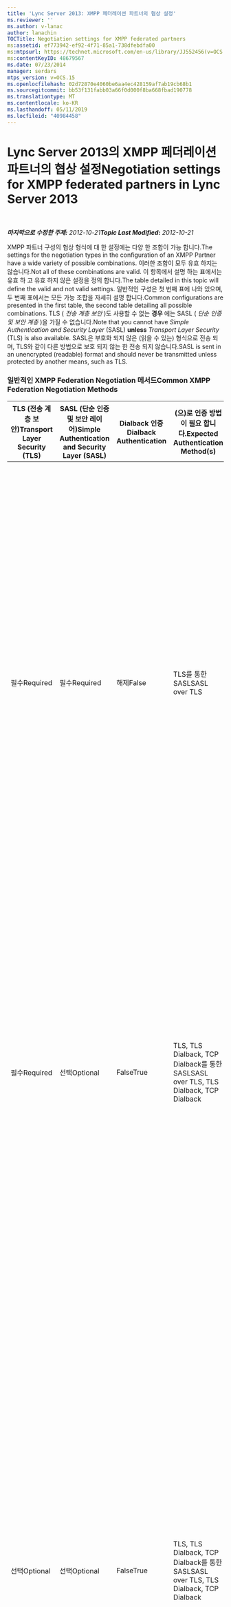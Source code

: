 ```yaml
---
title: 'Lync Server 2013: XMPP 페더레이션 파트너의 협상 설정'
ms.reviewer: ''
ms.author: v-lanac
author: lanachin
TOCTitle: Negotiation settings for XMPP federated partners
ms:assetid: ef773942-ef92-4f71-85a1-738dfebdfa00
ms:mtpsurl: https://technet.microsoft.com/en-us/library/JJ552456(v=OCS.15)
ms:contentKeyID: 48679567
ms.date: 07/23/2014
manager: serdars
mtps_version: v=OCS.15
ms.openlocfilehash: 02d72870e4060be6aa4ec428159af7ab19cb68b1
ms.sourcegitcommit: bb53f131fabb03a66f0d000f8ba668fbad190778
ms.translationtype: MT
ms.contentlocale: ko-KR
ms.lasthandoff: 05/11/2019
ms.locfileid: "40984458"
---
```

<div data-xmlns="http://www.w3.org/1999/xhtml">

<div class="topic" data-xmlns="http://www.w3.org/1999/xhtml" data-msxsl="urn:schemas-microsoft-com:xslt" data-cs="http://msdn.microsoft.com/en-us/">

<div data-asp="http://msdn2.microsoft.com/asp">

# <a name="negotiation-settings-for-xmpp-federated-partners-in-lync-server-2013"></a><span data-ttu-id="6ae44-102">Lync Server 2013의 XMPP 페더레이션 파트너의 협상 설정</span><span class="sxs-lookup"><span data-stu-id="6ae44-102">Negotiation settings for XMPP federated partners in Lync Server 2013</span></span>

</div>

<div id="mainSection">

<div id="mainBody">

<span> </span>

<span data-ttu-id="6ae44-103">_**마지막으로 수정한 주제:** 2012-10-21_</span><span class="sxs-lookup"><span data-stu-id="6ae44-103">_**Topic Last Modified:** 2012-10-21_</span></span>

<span data-ttu-id="6ae44-104">XMPP 파트너 구성의 협상 형식에 대 한 설정에는 다양 한 조합이 가능 합니다.</span><span class="sxs-lookup"><span data-stu-id="6ae44-104">The settings for the negotiation types in the configuration of an XMPP Partner have a wide variety of possible combinations.</span></span> <span data-ttu-id="6ae44-105">이러한 조합이 모두 유효 하지는 않습니다.</span><span class="sxs-lookup"><span data-stu-id="6ae44-105">Not all of these combinations are valid.</span></span> <span data-ttu-id="6ae44-106">이 항목에서 설명 하는 표에서는 유효 하 고 유효 하지 않은 설정을 정의 합니다.</span><span class="sxs-lookup"><span data-stu-id="6ae44-106">The table detailed in this topic will define the valid and not valid settings.</span></span> <span data-ttu-id="6ae44-107">일반적인 구성은 첫 번째 표에 나와 있으며, 두 번째 표에서는 모든 가능 조합을 자세히 설명 합니다.</span><span class="sxs-lookup"><span data-stu-id="6ae44-107">Common configurations are presented in the first table, the second table detailing all possible combinations.</span></span> <span data-ttu-id="6ae44-108">TLS ( *전송 계층 보안* )도 사용할 수 없는 **경우** 에는 SASL ( *단순 인증 및 보안 계층* )을 가질 수 없습니다.</span><span class="sxs-lookup"><span data-stu-id="6ae44-108">Note that you cannot have *Simple Authentication and Security Layer* (SASL) **unless** *Transport Layer Security* (TLS) is also available.</span></span> <span data-ttu-id="6ae44-109">SASL은 부호화 되지 않은 (읽을 수 있는) 형식으로 전송 되며, TLS와 같이 다른 방법으로 보호 되지 않는 한 전송 되지 않습니다.</span><span class="sxs-lookup"><span data-stu-id="6ae44-109">SASL is sent in an unencrypted (readable) format and should never be transmitted unless protected by another means, such as TLS.</span></span>

### <a name="common-xmpp-federation-negotiation-methods"></a><span data-ttu-id="6ae44-110">일반적인 XMPP Federation Negotiation 메서드</span><span class="sxs-lookup"><span data-stu-id="6ae44-110">Common XMPP Federation Negotiation Methods</span></span>

<table>
<colgroup>
<col style="width: 20%" />
<col style="width: 20%" />
<col style="width: 20%" />
<col style="width: 20%" />
<col style="width: 20%" />
</colgroup>
<thead>
<tr class="header">
<th><span data-ttu-id="6ae44-111">TLS (전송 계층 보안)</span><span class="sxs-lookup"><span data-stu-id="6ae44-111">Transport Layer Security (TLS)</span></span></th>
<th><span data-ttu-id="6ae44-112">SASL (단순 인증 및 보안 레이어)</span><span class="sxs-lookup"><span data-stu-id="6ae44-112">Simple Authentication and Security Layer (SASL)</span></span></th>
<th><span data-ttu-id="6ae44-113">Dialback 인증</span><span class="sxs-lookup"><span data-stu-id="6ae44-113">Dialback Authentication</span></span></th>
<th><span data-ttu-id="6ae44-114">(으)로 인증 방법이 필요 합니다.</span><span class="sxs-lookup"><span data-stu-id="6ae44-114">Expected Authentication Method(s)</span></span></th>
<th><span data-ttu-id="6ae44-115">상속자</span><span class="sxs-lookup"><span data-stu-id="6ae44-115">Notes</span></span></th>
</tr>
</thead>
<tbody>
<tr class="odd">
<td><p><span data-ttu-id="6ae44-116">필수</span><span class="sxs-lookup"><span data-stu-id="6ae44-116">Required</span></span></p></td>
<td><p><span data-ttu-id="6ae44-117">필수</span><span class="sxs-lookup"><span data-stu-id="6ae44-117">Required</span></span></p></td>
<td><p><span data-ttu-id="6ae44-118">해제</span><span class="sxs-lookup"><span data-stu-id="6ae44-118">False</span></span></p></td>
<td><p><span data-ttu-id="6ae44-119">TLS를 통한 SASL</span><span class="sxs-lookup"><span data-stu-id="6ae44-119">SASL over TLS</span></span></p></td>
<td><p><span data-ttu-id="6ae44-120">TLS 및 SASL은 SASL 메시지 스트림이 안전한 지 확인 하는 데 도움이 됩니다.</span><span class="sxs-lookup"><span data-stu-id="6ae44-120">TLS and SASL required helps to ensure that the SASL message stream is secure.</span></span> <span data-ttu-id="6ae44-121">Dialback는 사용할 수 없으며 XMPP 페더레이션 파트너가 TLS를 필수 또는 선택 사항으로 설정 하지 않은 경우 fallback 메서드에 사용할 수 없습니다.</span><span class="sxs-lookup"><span data-stu-id="6ae44-121">Dialback is not available and cannot be used for a fallback method if the XMPP federated partner has not set TLS to required or optional.</span></span></p></td>
</tr>
<tr class="even">
<td><p><span data-ttu-id="6ae44-122">필수</span><span class="sxs-lookup"><span data-stu-id="6ae44-122">Required</span></span></p></td>
<td><p><span data-ttu-id="6ae44-123">선택</span><span class="sxs-lookup"><span data-stu-id="6ae44-123">Optional</span></span></p></td>
<td><p><span data-ttu-id="6ae44-124">False</span><span class="sxs-lookup"><span data-stu-id="6ae44-124">True</span></span></p></td>
<td><p><span data-ttu-id="6ae44-125">TLS, TLS Dialback, TCP Dialback를 통한 SASL</span><span class="sxs-lookup"><span data-stu-id="6ae44-125">SASL over TLS, TLS Dialback, TCP Dialback</span></span></p></td>
<td><p><span data-ttu-id="6ae44-126">XMPP 페더레이션 파트너가 SASL을 optional로 설정 했거나 필요한 SASL을 사용 하는 경우 TLS를 요구 합니다.</span><span class="sxs-lookup"><span data-stu-id="6ae44-126">By requiring TLS, if the XMPP federated partner has set SASL to optional or required SASL is used.</span></span> <span data-ttu-id="6ae44-127">SASL을 사용할 수 없는 경우 Dialback를 통해 서 TLS를 사용 합니다.</span><span class="sxs-lookup"><span data-stu-id="6ae44-127">If SASL is not available, Dialback over TLS will be used.</span></span></p></td>
</tr>
<tr class="odd">
<td><p><span data-ttu-id="6ae44-128">선택</span><span class="sxs-lookup"><span data-stu-id="6ae44-128">Optional</span></span></p></td>
<td><p><span data-ttu-id="6ae44-129">선택</span><span class="sxs-lookup"><span data-stu-id="6ae44-129">Optional</span></span></p></td>
<td><p><span data-ttu-id="6ae44-130">False</span><span class="sxs-lookup"><span data-stu-id="6ae44-130">True</span></span></p></td>
<td><p><span data-ttu-id="6ae44-131">TLS, TLS Dialback, TCP Dialback를 통한 SASL</span><span class="sxs-lookup"><span data-stu-id="6ae44-131">SASL over TLS, TLS Dialback, TCP Dialback</span></span></p></td>
<td><p><span data-ttu-id="6ae44-132">제공 되는 협상 방법에서는 유연성이 매우 높으며 이러한 설정은 XMPP 페더레이션 파트너의 설정에 따라 달라 집니다.</span><span class="sxs-lookup"><span data-stu-id="6ae44-132">While very flexible in the negotiation methods offered, these settings rely on the XMPP federation partner’s settings.</span></span> <span data-ttu-id="6ae44-133">파트너에 TLS 옵션이 있거나 필수 이지만 SASL이 지원 되지 않는 경우에는 TLS Dialback를 사용할 수 있습니다.</span><span class="sxs-lookup"><span data-stu-id="6ae44-133">If the partner has TLS optional or required but SASL is not supported, TLS Dialback will be available.</span></span> <span data-ttu-id="6ae44-134">파트너에 TLS 및 SASL이 optional 또는 required로 설정 되어 있는 경우 SASL을 통해 최적의 TLS 선택이 사용 됩니다.</span><span class="sxs-lookup"><span data-stu-id="6ae44-134">If the partner has TLS and SASL set to optional or required, the optimal selection of TLS over SASL is used.</span></span></p></td>
</tr>
<tr class="even">
<td><p><span data-ttu-id="6ae44-135">지원 되지 않음</span><span class="sxs-lookup"><span data-stu-id="6ae44-135">Not Supported</span></span></p></td>
<td><p><span data-ttu-id="6ae44-136">지원 되지 않음</span><span class="sxs-lookup"><span data-stu-id="6ae44-136">Not Supported</span></span></p></td>
<td><p><span data-ttu-id="6ae44-137">False</span><span class="sxs-lookup"><span data-stu-id="6ae44-137">True</span></span></p></td>
<td><p><span data-ttu-id="6ae44-138">TCP Dialback</span><span class="sxs-lookup"><span data-stu-id="6ae44-138">TCP Dialback</span></span></p></td>
<td><p><span data-ttu-id="6ae44-139">대부분의 경우에는 TCP Dialback이 유일한 해결책이 될 수 있습니다.</span><span class="sxs-lookup"><span data-stu-id="6ae44-139">In many cases, TCP Dialback is the only possible solution.</span></span> <span data-ttu-id="6ae44-140">다른 옵션 보다는 덜 바람직한 신뢰 수준을 제공 합니다.</span><span class="sxs-lookup"><span data-stu-id="6ae44-140">Less desirable than other options, it does provide some level of trust.</span></span></p></td>
</tr>
</tbody>
</table>


### <a name="xmpp-federation-negotiation-methods-matrix---complete"></a><span data-ttu-id="6ae44-141">XMPP 페더레이션 협상 방법 분류표-완료</span><span class="sxs-lookup"><span data-stu-id="6ae44-141">XMPP Federation Negotiation Methods Matrix - Complete</span></span>

<table>
<colgroup>
<col style="width: 20%" />
<col style="width: 20%" />
<col style="width: 20%" />
<col style="width: 20%" />
<col style="width: 20%" />
</colgroup>
<thead>
<tr class="header">
<th><span data-ttu-id="6ae44-142">TLS (전송 계층 보안)</span><span class="sxs-lookup"><span data-stu-id="6ae44-142">Transport Layer Security (TLS)</span></span></th>
<th><span data-ttu-id="6ae44-143">SASL (단순 인증 및 보안 레이어)</span><span class="sxs-lookup"><span data-stu-id="6ae44-143">Simple Authentication and Security Layer (SASL)</span></span></th>
<th><span data-ttu-id="6ae44-144">Dialback 인증</span><span class="sxs-lookup"><span data-stu-id="6ae44-144">Dialback Authentication</span></span></th>
<th><span data-ttu-id="6ae44-145">필요한 인증 방법</span><span class="sxs-lookup"><span data-stu-id="6ae44-145">Expected Authentication Method</span></span></th>
<th><span data-ttu-id="6ae44-146">유효 하지 않은 구성에 대 한 노트, 경고 또는 오류</span><span class="sxs-lookup"><span data-stu-id="6ae44-146">Notes, Warning or Error for Not Valid Configuration</span></span></th>
</tr>
</thead>
<tbody>
<tr class="odd">
<td><p><span data-ttu-id="6ae44-147">필수</span><span class="sxs-lookup"><span data-stu-id="6ae44-147">Required</span></span></p></td>
<td><p><span data-ttu-id="6ae44-148">필수</span><span class="sxs-lookup"><span data-stu-id="6ae44-148">Required</span></span></p></td>
<td><p><span data-ttu-id="6ae44-149">False</span><span class="sxs-lookup"><span data-stu-id="6ae44-149">True</span></span></p></td>
<td><p><span data-ttu-id="6ae44-150">TLS를 통한 SASL</span><span class="sxs-lookup"><span data-stu-id="6ae44-150">SASL over TLS</span></span></p></td>
<td><div>

> [!WARNING]  
> <span data-ttu-id="6ae44-151">SASL과 TLS가 모두 필요한 경우 Dialback가 작동 하지 않습니다.</span><span class="sxs-lookup"><span data-stu-id="6ae44-151">Dialback will not operate if both SASL and TLS are required.</span></span>


</div></td>
</tr>
<tr class="even">
<td><p><span data-ttu-id="6ae44-152">필수</span><span class="sxs-lookup"><span data-stu-id="6ae44-152">Required</span></span></p></td>
<td><p><span data-ttu-id="6ae44-153">필수</span><span class="sxs-lookup"><span data-stu-id="6ae44-153">Required</span></span></p></td>
<td><p><span data-ttu-id="6ae44-154">해제</span><span class="sxs-lookup"><span data-stu-id="6ae44-154">False</span></span></p></td>
<td><p><span data-ttu-id="6ae44-155">TLS를 통한 SASL</span><span class="sxs-lookup"><span data-stu-id="6ae44-155">SASL over TLS</span></span></p></td>
<td></td>
</tr>
<tr class="odd">
<td><p><span data-ttu-id="6ae44-156">선택</span><span class="sxs-lookup"><span data-stu-id="6ae44-156">Optional</span></span></p></td>
<td><p><span data-ttu-id="6ae44-157">필수</span><span class="sxs-lookup"><span data-stu-id="6ae44-157">Required</span></span></p></td>
<td><p><span data-ttu-id="6ae44-158">False</span><span class="sxs-lookup"><span data-stu-id="6ae44-158">True</span></span></p></td>
<td><p><span data-ttu-id="6ae44-159">TLS, TLS Dialback, TCP Dialback를 통한 SASL</span><span class="sxs-lookup"><span data-stu-id="6ae44-159">SASL over TLS, TLS Dialback, TCP Dialback</span></span></p></td>
<td><div>

> [!WARNING]  
> <span data-ttu-id="6ae44-160">SASL에는 TLS가 필요 합니다.</span><span class="sxs-lookup"><span data-stu-id="6ae44-160">SASL requires TLS.</span></span> <span data-ttu-id="6ae44-161">TLS를 선택 사항으로 허용 하면 세션 협상이 실패할 수 있습니다.</span><span class="sxs-lookup"><span data-stu-id="6ae44-161">Allowing TLS to be optional may result in failed session negotiations.</span></span>


</div></td>
</tr>
<tr class="even">
<td><p><span data-ttu-id="6ae44-162">선택</span><span class="sxs-lookup"><span data-stu-id="6ae44-162">Optional</span></span></p></td>
<td><p><span data-ttu-id="6ae44-163">필수</span><span class="sxs-lookup"><span data-stu-id="6ae44-163">Required</span></span></p></td>
<td><p><span data-ttu-id="6ae44-164">해제</span><span class="sxs-lookup"><span data-stu-id="6ae44-164">False</span></span></p></td>
<td><p><span data-ttu-id="6ae44-165">TLS를 통한 SASL</span><span class="sxs-lookup"><span data-stu-id="6ae44-165">SASL over TLS</span></span></p></td>
<td><div>

> [!WARNING]  
> <span data-ttu-id="6ae44-166">SASL에는 TLS가 필요 합니다.</span><span class="sxs-lookup"><span data-stu-id="6ae44-166">SASL requires TLS.</span></span> <span data-ttu-id="6ae44-167">TLS를 선택 사항으로 허용 하면 세션 협상이 실패할 수 있습니다.</span><span class="sxs-lookup"><span data-stu-id="6ae44-167">Allowing TLS to be optional may result in failed session negotiations.</span></span>


</div></td>
</tr>
<tr class="odd">
<td><p><span data-ttu-id="6ae44-168">지원 되지 않음</span><span class="sxs-lookup"><span data-stu-id="6ae44-168">Not Supported</span></span></p></td>
<td><p><span data-ttu-id="6ae44-169">필수</span><span class="sxs-lookup"><span data-stu-id="6ae44-169">Required</span></span></p></td>
<td><p><span data-ttu-id="6ae44-170">False</span><span class="sxs-lookup"><span data-stu-id="6ae44-170">True</span></span></p></td>
<td><p><span data-ttu-id="6ae44-171">TCP Dialback</span><span class="sxs-lookup"><span data-stu-id="6ae44-171">TCP Dialback</span></span></p></td>
<td><div>

> [!WARNING]  
> <span data-ttu-id="6ae44-172">SASL에는 TLS가 필요 합니다.</span><span class="sxs-lookup"><span data-stu-id="6ae44-172">SASL requires TLS.</span></span> <span data-ttu-id="6ae44-173">TLS를 선택 사항으로 허용 하면 세션 협상이 실패할 수 있습니다.</span><span class="sxs-lookup"><span data-stu-id="6ae44-173">Allowing TLS to be optional may result in failed session negotiations.</span></span>


</div></td>
</tr>
<tr class="even">
<td><p><span data-ttu-id="6ae44-174">지원 되지 않음</span><span class="sxs-lookup"><span data-stu-id="6ae44-174">Not Supported</span></span></p></td>
<td><p><span data-ttu-id="6ae44-175">필수</span><span class="sxs-lookup"><span data-stu-id="6ae44-175">Required</span></span></p></td>
<td><p><span data-ttu-id="6ae44-176">해제</span><span class="sxs-lookup"><span data-stu-id="6ae44-176">False</span></span></p></td>
<td><div>

> [!WARNING]  
> <span data-ttu-id="6ae44-177">유효 하지 않은 구성</span><span class="sxs-lookup"><span data-stu-id="6ae44-177">Not Valid Configuration</span></span>


</div></td>
<td><div>

> [!WARNING]  
> <span data-ttu-id="6ae44-178">SASL은 TLS를 요구 하 고 TLS를 사용할 수 없기 때문에 SASL/TLS는 성공할 수 없습니다.</span><span class="sxs-lookup"><span data-stu-id="6ae44-178">Because SASL requires TLS, and TLS is not available, SASL/TLS cannot succeed.</span></span> <span data-ttu-id="6ae44-179">TCP Dialback가 false로 설정 되었으며 사용할 수 없습니다.</span><span class="sxs-lookup"><span data-stu-id="6ae44-179">TCP Dialback is set to false, and cannot be used.</span></span>


</div></td>
</tr>
<tr class="odd">
<td><p><span data-ttu-id="6ae44-180">필수</span><span class="sxs-lookup"><span data-stu-id="6ae44-180">Required</span></span></p></td>
<td><p><span data-ttu-id="6ae44-181">선택</span><span class="sxs-lookup"><span data-stu-id="6ae44-181">Optional</span></span></p></td>
<td><p><span data-ttu-id="6ae44-182">False</span><span class="sxs-lookup"><span data-stu-id="6ae44-182">True</span></span></p></td>
<td><p><span data-ttu-id="6ae44-183">TLS, tls Dialback를 통한 SASL</span><span class="sxs-lookup"><span data-stu-id="6ae44-183">SASL over TLS, TLS Dialback</span></span></p></td>
<td></td>
</tr>
<tr class="even">
<td><p><span data-ttu-id="6ae44-184">필수</span><span class="sxs-lookup"><span data-stu-id="6ae44-184">Required</span></span></p></td>
<td><p><span data-ttu-id="6ae44-185">선택</span><span class="sxs-lookup"><span data-stu-id="6ae44-185">Optional</span></span></p></td>
<td><p><span data-ttu-id="6ae44-186">해제</span><span class="sxs-lookup"><span data-stu-id="6ae44-186">False</span></span></p></td>
<td><p><span data-ttu-id="6ae44-187">TLS를 통한 SASL</span><span class="sxs-lookup"><span data-stu-id="6ae44-187">SASL over TLS</span></span></p></td>
<td></td>
</tr>
<tr class="odd">
<td><p><span data-ttu-id="6ae44-188">선택</span><span class="sxs-lookup"><span data-stu-id="6ae44-188">Optional</span></span></p></td>
<td><p><span data-ttu-id="6ae44-189">선택</span><span class="sxs-lookup"><span data-stu-id="6ae44-189">Optional</span></span></p></td>
<td><p><span data-ttu-id="6ae44-190">False</span><span class="sxs-lookup"><span data-stu-id="6ae44-190">True</span></span></p></td>
<td><p><span data-ttu-id="6ae44-191">TLS, TLS Dialback, TCP Dialback를 통한 SASL</span><span class="sxs-lookup"><span data-stu-id="6ae44-191">SASL over TLS, TLS Dialback, TCP Dialback</span></span></p></td>
<td><div>

> [!WARNING]  
> <span data-ttu-id="6ae44-192">SASL에는 TLS가 필요 합니다.</span><span class="sxs-lookup"><span data-stu-id="6ae44-192">SASL requires TLS.</span></span> <span data-ttu-id="6ae44-193">TLS를 선택 사항으로 허용 하면 세션 협상이 실패할 수 있습니다.</span><span class="sxs-lookup"><span data-stu-id="6ae44-193">Allowing TLS to be optional may result in failed session negotiations.</span></span>


</div></td>
</tr>
<tr class="even">
<td><p><span data-ttu-id="6ae44-194">선택</span><span class="sxs-lookup"><span data-stu-id="6ae44-194">Optional</span></span></p></td>
<td><p><span data-ttu-id="6ae44-195">선택</span><span class="sxs-lookup"><span data-stu-id="6ae44-195">Optional</span></span></p></td>
<td><p><span data-ttu-id="6ae44-196">해제</span><span class="sxs-lookup"><span data-stu-id="6ae44-196">False</span></span></p></td>
<td><p><span data-ttu-id="6ae44-197">TLS를 통한 SASL</span><span class="sxs-lookup"><span data-stu-id="6ae44-197">SASL over TLS</span></span></p></td>
<td><div>

> [!WARNING]  
> <span data-ttu-id="6ae44-198">SASL에는 TLS가 필요 합니다.</span><span class="sxs-lookup"><span data-stu-id="6ae44-198">SASL requires TLS.</span></span> <span data-ttu-id="6ae44-199">TLS를 선택 사항으로 허용 하면 세션 협상이 실패할 수 있습니다.</span><span class="sxs-lookup"><span data-stu-id="6ae44-199">Allowing TLS to be optional may result in failed session negotiations.</span></span>


</div></td>
</tr>
<tr class="odd">
<td><p><span data-ttu-id="6ae44-200">지원 되지 않음</span><span class="sxs-lookup"><span data-stu-id="6ae44-200">Not Supported</span></span></p></td>
<td><p><span data-ttu-id="6ae44-201">선택</span><span class="sxs-lookup"><span data-stu-id="6ae44-201">Optional</span></span></p></td>
<td><p><span data-ttu-id="6ae44-202">False</span><span class="sxs-lookup"><span data-stu-id="6ae44-202">True</span></span></p></td>
<td><p><span data-ttu-id="6ae44-203">TCP Dialback</span><span class="sxs-lookup"><span data-stu-id="6ae44-203">TCP Dialback</span></span></p></td>
<td><div>

> [!WARNING]  
> <span data-ttu-id="6ae44-204">SASL에는 TLS가 필요 합니다.</span><span class="sxs-lookup"><span data-stu-id="6ae44-204">SASL requires TLS.</span></span> <span data-ttu-id="6ae44-205">TLS를 선택 사항으로 허용 하면 세션 협상이 실패할 수 있습니다.</span><span class="sxs-lookup"><span data-stu-id="6ae44-205">Allowing TLS to be optional may result in failed session negotiations.</span></span>


</div></td>
</tr>
<tr class="even">
<td><p><span data-ttu-id="6ae44-206">지원 되지 않음</span><span class="sxs-lookup"><span data-stu-id="6ae44-206">Not Supported</span></span></p></td>
<td><p><span data-ttu-id="6ae44-207">선택</span><span class="sxs-lookup"><span data-stu-id="6ae44-207">Optional</span></span></p></td>
<td><p><span data-ttu-id="6ae44-208">해제</span><span class="sxs-lookup"><span data-stu-id="6ae44-208">False</span></span></p></td>
<td><div>

> [!WARNING]  
> <span data-ttu-id="6ae44-209">유효 하지 않은 구성</span><span class="sxs-lookup"><span data-stu-id="6ae44-209">Not Valid Configuration</span></span>


</div></td>
<td><div>

> [!WARNING]  
> <span data-ttu-id="6ae44-210">SASL에는 TLS가 필요 합니다.</span><span class="sxs-lookup"><span data-stu-id="6ae44-210">SASL requires TLS.</span></span> <span data-ttu-id="6ae44-211">TLS를 선택 사항으로 허용 하면 세션 협상이 실패할 수 있습니다.</span><span class="sxs-lookup"><span data-stu-id="6ae44-211">Allowing TLS to be optional may result in failed session negotiations.</span></span>


</div></td>
</tr>
<tr class="odd">
<td><p><span data-ttu-id="6ae44-212">필수</span><span class="sxs-lookup"><span data-stu-id="6ae44-212">Required</span></span></p></td>
<td><p><span data-ttu-id="6ae44-213">지원 되지 않음</span><span class="sxs-lookup"><span data-stu-id="6ae44-213">Not Supported</span></span></p></td>
<td><p><span data-ttu-id="6ae44-214">False</span><span class="sxs-lookup"><span data-stu-id="6ae44-214">True</span></span></p></td>
<td><p><span data-ttu-id="6ae44-215">TLS Dialback</span><span class="sxs-lookup"><span data-stu-id="6ae44-215">TLS Dialback</span></span></p></td>
<td><p><span data-ttu-id="6ae44-216">구성은 TLS Dialback을 허용 합니다.</span><span class="sxs-lookup"><span data-stu-id="6ae44-216">Configuration allows for TLS Dialback.</span></span></p></td>
</tr>
<tr class="even">
<td><p><span data-ttu-id="6ae44-217">필수</span><span class="sxs-lookup"><span data-stu-id="6ae44-217">Required</span></span></p></td>
<td><p><span data-ttu-id="6ae44-218">지원 되지 않음</span><span class="sxs-lookup"><span data-stu-id="6ae44-218">Not Supported</span></span></p></td>
<td><p><span data-ttu-id="6ae44-219">해제</span><span class="sxs-lookup"><span data-stu-id="6ae44-219">False</span></span></p></td>
<td><p><span data-ttu-id="6ae44-220">유효 하지 않은 구성</span><span class="sxs-lookup"><span data-stu-id="6ae44-220">Not Valid Configuration</span></span></p></td>
<td><div>

> [!WARNING]  
> <span data-ttu-id="6ae44-221">SASL 또는 Dialback을 사용 하도록 설정 해야 합니다.</span><span class="sxs-lookup"><span data-stu-id="6ae44-221">SASL or Dialback must be enabled.</span></span>


</div></td>
</tr>
<tr class="odd">
<td><p><span data-ttu-id="6ae44-222">선택</span><span class="sxs-lookup"><span data-stu-id="6ae44-222">Optional</span></span></p></td>
<td><p><span data-ttu-id="6ae44-223">지원 되지 않음</span><span class="sxs-lookup"><span data-stu-id="6ae44-223">Not Supported</span></span></p></td>
<td><p><span data-ttu-id="6ae44-224">False</span><span class="sxs-lookup"><span data-stu-id="6ae44-224">True</span></span></p></td>
<td><p><span data-ttu-id="6ae44-225">TLS Dialback, TCP Dialback</span><span class="sxs-lookup"><span data-stu-id="6ae44-225">TLS Dialback, TCP Dialback</span></span></p></td>
<td><p><span data-ttu-id="6ae44-226">다른 끝점의 협상 선택에 따라 TCP 또는 TLS Dialback 허용 됩니다.</span><span class="sxs-lookup"><span data-stu-id="6ae44-226">Based on negotiation choices of the other end point, TCP or TLS Dialback will be accepted.</span></span></p></td>
</tr>
<tr class="even">
<td><p><span data-ttu-id="6ae44-227">선택</span><span class="sxs-lookup"><span data-stu-id="6ae44-227">Optional</span></span></p></td>
<td><p><span data-ttu-id="6ae44-228">지원 되지 않음</span><span class="sxs-lookup"><span data-stu-id="6ae44-228">Not Supported</span></span></p></td>
<td><p><span data-ttu-id="6ae44-229">해제</span><span class="sxs-lookup"><span data-stu-id="6ae44-229">False</span></span></p></td>
<td><p><span data-ttu-id="6ae44-230">유효 하지 않은 구성</span><span class="sxs-lookup"><span data-stu-id="6ae44-230">Not Valid Configuration</span></span></p></td>
<td><div>

> [!WARNING]  
> <span data-ttu-id="6ae44-231">SASL 또는 Dialback을 사용 하도록 설정 해야 합니다.</span><span class="sxs-lookup"><span data-stu-id="6ae44-231">SASL or Dialback must be enabled.</span></span>


</div></td>
</tr>
<tr class="odd">
<td><p><span data-ttu-id="6ae44-232">지원 되지 않음</span><span class="sxs-lookup"><span data-stu-id="6ae44-232">Not Supported</span></span></p></td>
<td><p><span data-ttu-id="6ae44-233">지원 되지 않음</span><span class="sxs-lookup"><span data-stu-id="6ae44-233">Not Supported</span></span></p></td>
<td><p><span data-ttu-id="6ae44-234">False</span><span class="sxs-lookup"><span data-stu-id="6ae44-234">True</span></span></p></td>
<td><p><span data-ttu-id="6ae44-235">TCP Dialback</span><span class="sxs-lookup"><span data-stu-id="6ae44-235">TCP Dialback</span></span></p></td>
<td><p><span data-ttu-id="6ae44-236">TCP Dialback만 사용할 수 있는 유일한 협상 방법입니다.</span><span class="sxs-lookup"><span data-stu-id="6ae44-236">TCP Dialback is the only negotiation method available</span></span></p></td>
</tr>
<tr class="even">
<td><p><span data-ttu-id="6ae44-237">지원 되지 않음</span><span class="sxs-lookup"><span data-stu-id="6ae44-237">Not Supported</span></span></p></td>
<td><p><span data-ttu-id="6ae44-238">지원 되지 않음</span><span class="sxs-lookup"><span data-stu-id="6ae44-238">Not Supported</span></span></p></td>
<td><p><span data-ttu-id="6ae44-239">해제</span><span class="sxs-lookup"><span data-stu-id="6ae44-239">False</span></span></p></td>
<td><p><span data-ttu-id="6ae44-240">유효 하지 않은 구성</span><span class="sxs-lookup"><span data-stu-id="6ae44-240">Not Valid Configuration</span></span></p></td>
<td><div>

> [!WARNING]  
> <span data-ttu-id="6ae44-241">SASL 또는 Dialback을 사용 하도록 설정 해야 합니다.</span><span class="sxs-lookup"><span data-stu-id="6ae44-241">SASL or Dialback must be enabled.</span></span>


</div></td>
</tr>
</tbody>
</table>


</div>

<span> </span>

</div>

</div>

</div>

